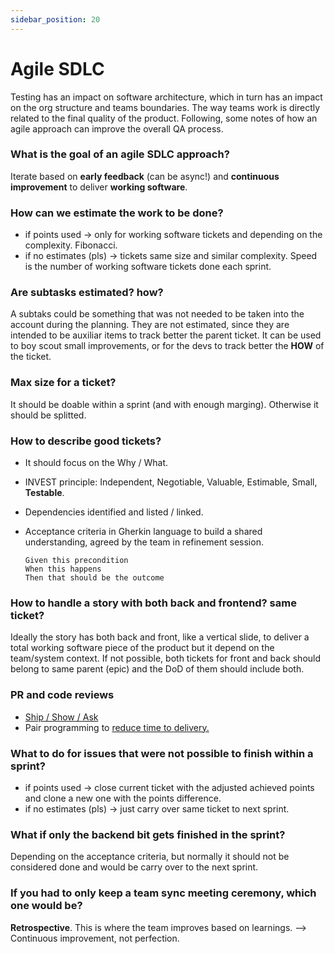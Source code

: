 ```yaml
---
sidebar_position: 20
---
```


# Agile SDLC

Testing has an impact on software architecture, which in turn has an impact on the org structure and teams boundaries. The way teams work is directly related to the final quality of the product. Following, some notes of how an agile approach can improve the overall QA process.

### What is the goal of an agile SDLC approach?

Iterate based on **early feedback** (can be async!) and **continuous improvement** to deliver **working software**.

### How can we estimate the work to be done?

- if points used -> only for working software tickets and depending on the complexity. Fibonacci.
- if no estimates (pls) -> tickets same size and similar complexity. Speed is the number of working software tickets done each sprint.

### Are subtasks estimated? how?

A subtaks could be something that was not needed to be taken into the account during the planning. They are not estimated, since they are intended to be auxiliar items to track better the parent ticket. It can be used to boy scout small improvements, or for the devs to track better the **HOW** of the ticket.

### Max size for a ticket?

It should be doable within a sprint (and with enough marging). Otherwise it should be splitted.

### How to describe good tickets?

- It should focus on the Why / What.
- INVEST principle: Independent, Negotiable, Valuable, Estimable, Small, **Testable**.
- Dependencies identified and listed / linked.
- Acceptance criteria in Gherkin language to build a shared understanding, agreed by the team in refinement session.

  ```gherkin
  Given this precondition
  When this happens
  Then that should be the outcome
  ```

### How to handle a story with both back and frontend? same ticket?

Ideally the story has both back and front, like a vertical slide, to deliver a total working software piece of the product but it depend on the team/system context. If not possible, both tickets for front and back should belong to same parent (epic) and the DoD of them should include both.

### PR and code reviews

- [Ship / Show / Ask](https://martinfowler.com/articles/ship-show-ask.html)
- Pair programming to [reduce time to delivery.](https://www.eferro.net/2021/09/code-reviews-synchronous-and.html)

### What to do for issues that were not possible to finish within a sprint?

- if points used -> close current ticket with the adjusted achieved points and clone a new one with the points difference.
- if no estimates (pls) -> just carry over same ticket to next sprint.

### What if only the backend bit gets finished in the sprint?

Depending on the acceptance criteria, but normally it should not be considered done and would be carry over to the next sprint.

### If you had to only keep a team sync meeting ceremony, which one would be?

**Retrospective**. This is where the team improves based on learnings. --> Continuous improvement, not perfection.
